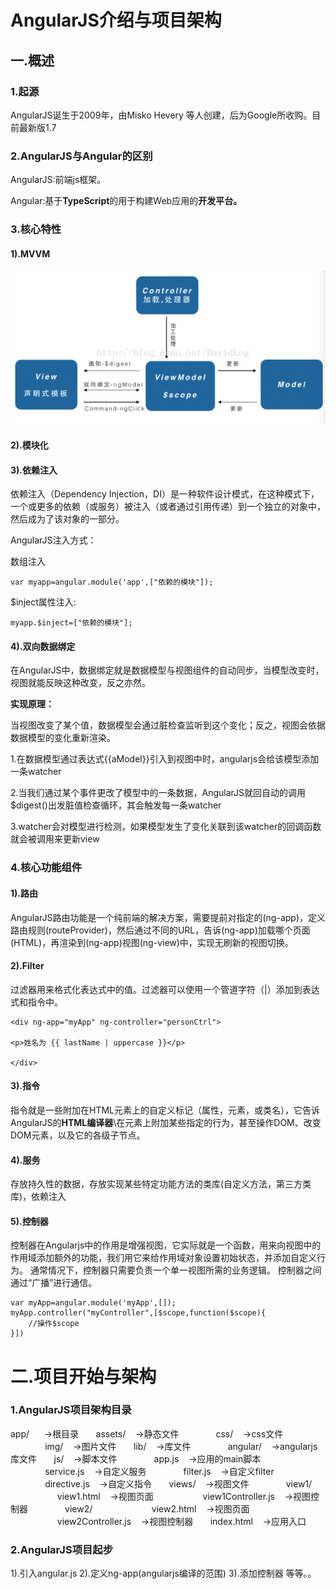 


# AngularJS介绍与项目架构

## 一.概述

### 1.起源

AngularJS诞生于2009年，由Misko Hevery 等人创建，后为Google所收购。目前最新版1.7

### 2.AngularJS与Angular的区别

AngularJS:前端js框架。

Angular:基于**TypeScript**的用于构建Web应用的**开发平台。**

### 3.核心特性

#### 1\).MVVM

![](/assets/mvvm.png)

#### 2\).模块化
#### 3\).依赖注入

依赖注入（Dependency Injection，DI）是一种软件设计模式，在这种模式下，一个或更多的依赖（或服务）被注入（或者通过引用传递）到一个独立的对象中，然后成为了该对象的一部分。

AngularJS注入方式：

数组注入

```
var myapp=angular.module('app',["依赖的模块"]);
```

$inject属性注入:

```
myapp.$inject=["依赖的模块"];
```

#### 4\).双向数据绑定

在AngularJS中，数据绑定就是数据模型与视图组件的自动同步，当模型改变时，视图就能反映这种改变，反之亦然。

**实现原理：**

当视图改变了某个值，数据模型会通过脏检查监听到这个变化；反之，视图会依据数据模型的变化重新渲染。

1.在数据模型通过表达式{{aModel}}引入到视图中时，angularjs会给该模型添加一条watcher

2.当我们通过某个事件更改了模型中的一条数据，AngularJS就回自动的调用$digest\(\)出发脏值检查循环，其会触发每一条watcher

3.watcher会对模型进行检测，如果模型发生了变化关联到该watcher的回调函数就会被调用来更新view

### 4.核心功能组件

#### 1\).路由

AngularJS路由功能是一个纯前端的解决方案，需要提前对指定的\(ng-app\)，定义路由规则\(routeProvider\)，然后通过不同的URL，告诉\(ng-app\)加载哪个页面\(HTML\)，再渲染到\(ng-app\)视图\(ng-view\)中，实现无刷新的视图切换。

#### 2\).Filter

过滤器用来格式化表达式中的值。过滤器可以使用一个管道字符（\|）添加到表达式和指令中。


```
<div ng-app="myApp" ng-controller="personCtrl">

<p>姓名为 {{ lastName | uppercase }}</p>

</div>

```


#### 3\).指令

指令就是一些附加在HTML元素上的自定义标记（属性，元素，或类名），它告诉AngularJS的**HTML编译器**\在元素上附加某些指定的行为，甚至操作DOM、改变DOM元素，以及它的各级子节点。

#### 4\).服务

存放持久性的数据，存放实现某些特定功能方法的类库\(自定义方法，第三方类库\)，依赖注入

#### 5\).控制器


控制器在Angularjs中的作用是增强视图，它实际就是一个函数，用来向视图中的作用域添加额外的功能，我们用它来给作用域对象设置初始状态，并添加自定义行为。
通常情况下，控制器只需要负责一个单一视图所需的业务逻辑。
控制器之间通过“广播”进行通信。


```
var myApp=angular.module('myApp',[]);
myApp.controller("myController",[$scope,function($scope){
    //操作$scope
}])
```



# 二.项目开始与架构

### 1.AngularJS项目架构目录
app/  &nbsp;&nbsp;&nbsp;&nbsp; ->根目录
&nbsp;&nbsp;&nbsp;&nbsp;&nbsp;&nbsp;assets/&nbsp;&nbsp;&nbsp;&nbsp;->静态文件
&nbsp;&nbsp;&nbsp;&nbsp;&nbsp;&nbsp;&nbsp;&nbsp;&nbsp;&nbsp;&nbsp;&nbsp;&nbsp;&nbsp;css/&nbsp;&nbsp;&nbsp;&nbsp;->css文件
&nbsp;&nbsp;&nbsp;&nbsp;&nbsp;&nbsp;&nbsp;&nbsp;&nbsp;&nbsp;&nbsp;&nbsp;&nbsp;&nbsp;img/&nbsp;&nbsp;&nbsp;&nbsp;->图片文件
&nbsp;&nbsp;&nbsp;&nbsp;&nbsp;&nbsp;lib/&nbsp;&nbsp;&nbsp;&nbsp;->库文件
&nbsp;&nbsp;&nbsp;&nbsp;&nbsp;&nbsp;&nbsp;&nbsp;&nbsp;&nbsp;&nbsp;&nbsp;&nbsp;&nbsp;angular/&nbsp;&nbsp;&nbsp;&nbsp;->angularjs库文件
&nbsp;&nbsp;&nbsp;&nbsp;&nbsp;&nbsp;js/&nbsp;&nbsp;&nbsp;&nbsp;->脚本文件
&nbsp;&nbsp;&nbsp;&nbsp;&nbsp;&nbsp;&nbsp;&nbsp;&nbsp;&nbsp;&nbsp;&nbsp;&nbsp;&nbsp;app.js&nbsp;&nbsp;&nbsp;&nbsp;->应用的main脚本
&nbsp;&nbsp;&nbsp;&nbsp;&nbsp;&nbsp;&nbsp;&nbsp;&nbsp;&nbsp;&nbsp;&nbsp;&nbsp;&nbsp;service.js&nbsp;&nbsp;&nbsp;&nbsp;->自定义服务
&nbsp;&nbsp;&nbsp;&nbsp;&nbsp;&nbsp;&nbsp;&nbsp;&nbsp;&nbsp;&nbsp;&nbsp;&nbsp;&nbsp;filter.js&nbsp;&nbsp;&nbsp;&nbsp;->自定义filter
&nbsp;&nbsp;&nbsp;&nbsp;&nbsp;&nbsp;&nbsp;&nbsp;&nbsp;&nbsp;&nbsp;&nbsp;&nbsp;&nbsp;directive.js&nbsp;&nbsp;&nbsp;&nbsp;->自定义指令
&nbsp;&nbsp;&nbsp;&nbsp;&nbsp;&nbsp;views/&nbsp;&nbsp;&nbsp;&nbsp;->视图文件
&nbsp;&nbsp;&nbsp;&nbsp;&nbsp;&nbsp;&nbsp;&nbsp;&nbsp;&nbsp;&nbsp;&nbsp;&nbsp;&nbsp;view1/&nbsp;&nbsp;&nbsp;&nbsp;
&nbsp;&nbsp;&nbsp;&nbsp;&nbsp;&nbsp;&nbsp;&nbsp;&nbsp;&nbsp;&nbsp;&nbsp;&nbsp;&nbsp;&nbsp;&nbsp;&nbsp;&nbsp;&nbsp;view1.html&nbsp;&nbsp;&nbsp;&nbsp;->视图页面
&nbsp;&nbsp;&nbsp;&nbsp;&nbsp;&nbsp;&nbsp;&nbsp;&nbsp;&nbsp;&nbsp;&nbsp;&nbsp;&nbsp;&nbsp;&nbsp;&nbsp;&nbsp;&nbsp;view1Controller.js&nbsp;&nbsp;&nbsp;&nbsp;->视图控制器
&nbsp;&nbsp;&nbsp;&nbsp;&nbsp;&nbsp;&nbsp;&nbsp;&nbsp;&nbsp;&nbsp;&nbsp;&nbsp;&nbsp;view2/&nbsp;&nbsp;&nbsp;&nbsp;
&nbsp;&nbsp;&nbsp;&nbsp;&nbsp;&nbsp;&nbsp;&nbsp;&nbsp;&nbsp;&nbsp;&nbsp;&nbsp;&nbsp;&nbsp;&nbsp;&nbsp;&nbsp;&nbsp;view2.html&nbsp;&nbsp;&nbsp;&nbsp;->视图页面
&nbsp;&nbsp;&nbsp;&nbsp;&nbsp;&nbsp;&nbsp;&nbsp;&nbsp;&nbsp;&nbsp;&nbsp;&nbsp;&nbsp;&nbsp;&nbsp;&nbsp;&nbsp;&nbsp;view2Controller.js&nbsp;&nbsp;&nbsp;&nbsp;->视图控制器
&nbsp;&nbsp;&nbsp;&nbsp;&nbsp;&nbsp;index.html&nbsp;&nbsp;&nbsp;&nbsp;->应用入口

### 2.AngularJS项目起步

1).引入angular.js
2).定义ng-app(angularjs编译的范围)
3).添加控制器
等等。。